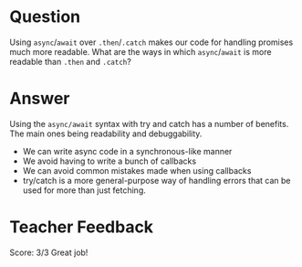 # Question

Using `async`/`await` over `.then`/`.catch` makes our code for handling promises much more readable. What are the ways in which `async`/`await` is more readable than `.then` and `.catch`?

# Answer

Using the `async/await` syntax with try and catch has a number of benefits. The main ones being readability and debuggability.

- We can write async code in a synchronous-like manner
- We avoid having to write a bunch of callbacks
- We can avoid common mistakes made when using callbacks
- try/catch is a more general-purpose way of handling errors that can be used for more than just fetching.

# Teacher Feedback

Score: 3/3
Great job!
